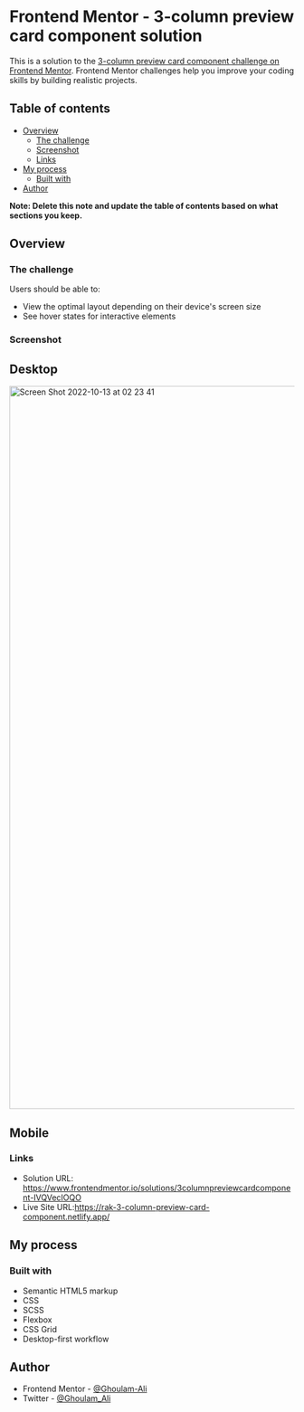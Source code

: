 # Frontend Mentor - 3-column preview card component solution

This is a solution to the [3-column preview card component challenge on Frontend Mentor](https://www.frontendmentor.io/challenges/3column-preview-card-component-pH92eAR2-). Frontend Mentor challenges help you improve your coding skills by building realistic projects. 

## Table of contents

- [Overview](#overview)
  - [The challenge](#the-challenge)
  - [Screenshot](#screenshot)
  - [Links](#links)
- [My process](#my-process)
  - [Built with](#built-with)
- [Author](#author)


**Note: Delete this note and update the table of contents based on what sections you keep.**

## Overview

### The challenge

Users should be able to:

- View the optimal layout depending on their device's screen size
- See hover states for interactive elements

### Screenshot

## Desktop
<img width="1278" alt="Screen Shot 2022-10-13 at 02 23 41" src="https://user-images.githubusercontent.com/114541323/195473416-481d0215-fcd8-4831-9c58-6eb29b8c6521.png">


## Mobile
[](./screenshot.jpg)

### Links

- Solution URL: https://www.frontendmentor.io/solutions/3columnpreviewcardcomponent-IVQVecIOQO
- Live Site URL:https://rak-3-column-preview-card-component.netlify.app/

## My process

### Built with

- Semantic HTML5 markup
- CSS 
- SCSS
- Flexbox
- CSS Grid
- Desktop-first workflow


## Author

  - Frontend Mentor - [@Ghoulam-Ali](https://www.frontendmentor.io/profile/Ghoulam-Ali)
- Twitter - [@Ghoulam_Ali](https://twitter.com/Ghoulam_Ali)


